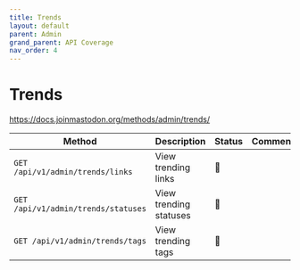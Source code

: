 ```yaml
---
title: Trends
layout: default
parent: Admin
grand_parent: API Coverage
nav_order: 4
---
```


# Trends

<a href="https://docs.joinmastodon.org/methods/admin/trends/" target="_blank">https://docs.joinmastodon.org/methods/admin/trends/</a>

| Method                              | Description            | Status | Comments | 
|-------------------------------------|------------------------|--------|----------|
| `GET /api/v1/admin/trends/links`    | View trending links    | 🔴     |          |
| `GET /api/v1/admin/trends/statuses` | View trending statuses | 🔴     |          |
| `GET /api/v1/admin/trends/tags`     | View trending tags     | 🔴     |          |
